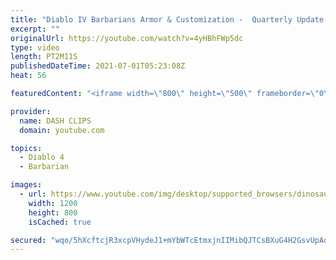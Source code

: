 ```yaml
---
title: "Diablo IV Barbarians Armor & Customization -  Quarterly Update June 2021"
excerpt: ""
originalUrl: https://youtube.com/watch?v=4yHBhFWp5dc
type: video
length: PT2M11S
publishedDateTime: 2021-07-01T05:23:08Z
heat: 56

featuredContent: "<iframe width=\"800\" height=\"500\" frameborder=\"0\" src=\"https://www.youtube.com/embed/4yHBhFWp5dc\" allow=\"accelerometer; autoplay; encrypted-media; gyroscope; picture-in-picture\" allowfullscreen></iframe>"

provider:
  name: DASH CLIPS
  domain: youtube.com

topics:
  - Diablo 4
  - Barbarian

images:
  - url: https://www.youtube.com/img/desktop/supported_browsers/dinosaur.png
    width: 1200
    height: 800
    isCached: true

secured: "wqo/5hXcftcjR3xcpVHydeJ1+mYbWTcEtmxjnIIMibQJTCsBXuG4H2GsvUpAdK6cr1oW8bxciPMkiLKJAktk1evUQda0ecs2/miLkscpdPv73zJRCl5kzdCWXpdggtAOK5Rd2zzrBuHv4Aua/P53x4thVD1vze23ShtRL0sGykFzNOzQJQhxWfjwHzoML0iobf3mg9cDaaN2kz9DtDE8UNLoA/OiD8G5jehk8yBWtJ7+9PJa51SSIusm0cCOZ2LJht/MZWDaPKh4H7klczpYSMw47jLWUV0mFHcros9k0FCKwkN/MR8JdsGdFL+pPSEIY4MKEBFrZn6zBNOBld7/pU4XAVjQbEg3+5VqVHKW9/knpp5uW3s4YqXeUHPfzc3u1iWM8DSv0TCehuyOlYMAgg+R3XU4AbVZ9OWmFww5yuo=;qdTszbkpHx+t8AApvjXXSA=="
---
```


